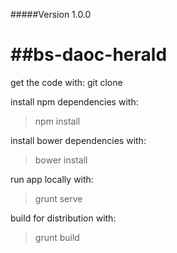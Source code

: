 #####Version 1.0.0

##bs-daoc-herald
==============
get the code with:
git clone

install npm dependencies with:
>npm install

install bower dependencies with:
>bower install

run app locally with:
>grunt serve

build for distribution with:
>grunt build
